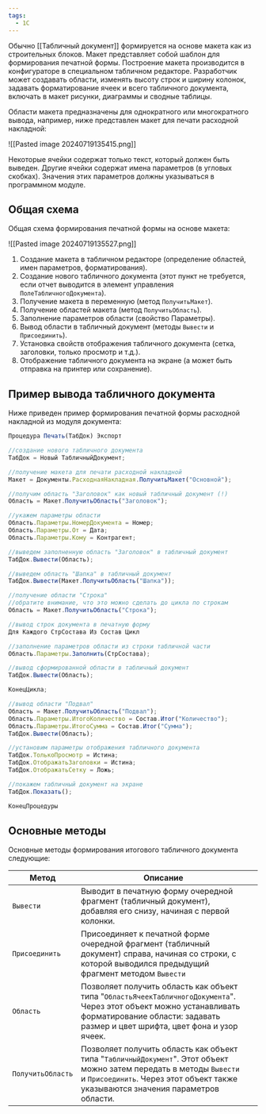 ```yaml
---
tags:
  - 1С
---
```

Обычно [[Табличный документ]] формируется на основе макета как из строительных блоков. Макет представляет собой шаблон для формирования печатной формы. Построение макета производится в конфигураторе в специальном табличном редакторе. Разработчик может создавать области, изменять высоту строк и ширину колонок, задавать форматирование ячеек и всего табличного документа, включать в макет рисунки, диаграммы и сводные таблицы.

Области макета предназначены для однократного или многократного вывода, например, ниже представлен макет для печати расходной накладной:

![[Pasted image 20240719135415.png]]

Некоторые ячейки содержат только текст, который должен быть выведен. Другие ячейки содержат имена параметров (в угловых скобках). Значения этих параметров должны указываться в программном модуле.

## Общая схема

Общая схема формирования печатной формы на основе макета:

![[Pasted image 20240719135527.png]]

1. Создание макета в табличном редакторе (определение областей, имен параметров, форматирования).
2. Создание нового табличного документа (этот пункт не требуется, если отчет выводится в элемент управления `ПолеТабличногоДокумента`).
3. Получение макета в переменную (метод `ПолучитьМакет`).
4. Получение областей макета (метод `ПолучитьОбласть`).
5. Заполнение параметров области (свойство Параметры).
6. Вывод области в табличный документ (методы `Вывести` и `Присоединить`).
7. Установка свойств отображения табличного документа (сетка, заголовки, только просмотр и т.д.).
8. Отображение табличного документа на экране (а может быть отправка на принтер или сохранение).

## **Пример вывода табличного документа**

Ниже приведен пример формирования печатной формы расходной накладной из модуля документа:


```js
Процедура Печать(ТабДок) Экспорт

//создание нового табличного документа
ТабДок = Новый ТабличныйДокумент;

//получение макета для печати расходной накладной
Макет = Документы.РасходнаяНакладная.ПолучитьМакет("Основной");

//получим область "Заголовок" как новый табличный документ (!)
Область = Макет.ПолучитьОбласть("Заголовок");

//укажем параметры области
Область.Параметры.НомерДокумента = Номер;
Область.Параметры.От = Дата;
Область.Параметры.Кому = Контрагент;

//выведем заполненную область "Заголовок" в табличный документ
ТабДок.Вывести(Область);

//выведем область "Шапка" в табличный документ
ТабДок.Вывести(Макет.ПолучитьОбласть("Шапка"));

//получение области "Строка"
//обратите внимание, что это можно сделать до цикла по строкам
Область = Макет.ПолучитьОбласть("Строка");

//вывод строк документа в печатную форму
Для Каждого СтрСостава Из Состав Цикл

//заполнение параметров области из строки табличной части
Область.Параметры.Заполнить(СтрСостава);

//вывод сформированной области в табличный документ
ТабДок.Вывести(Область);

КонецЦикла;

//вывод области "Подвал"
Область = Макет.ПолучитьОбласть("Подвал");
Область.Параметры.ИтогоКоличество = Состав.Итог("Количество");
Область.Параметры.ИтогоСумма = Состав.Итог("Сумма");
ТабДок.Вывести(Область);

//установим параметры отображения табличного документа
ТабДок.ТолькоПросмотр = Истина;
ТабДок.ОтображатьЗаголовки = Истина;
ТабДок.ОтображатьСетку = Ложь;

//покажем табличный документ на экране
ТабДок.Показать();

КонецПроцедуры
```
## Основные методы

Основные методы формирования итогового табличного документа следующие:

| **Метод**         | **Описание**                                                                                                                                                                                             |     |
| ----------------- | -------------------------------------------------------------------------------------------------------------------------------------------------------------------------------------------------------- | --- |
| `Вывести`         | Выводит в печатную форму очередной фрагмент (табличный документ), добавляя его снизу, начиная с первой колонки.                                                                                          |     |
| `Присоединить`    | Присоединяет к печатной форме очередной фрагмент (табличный документ) справа, начиная со строки, с которой выводился предыдущий фрагмент методом `Вывести`                                               |     |
| `Область`         | Позволяет получить область как объект типа "`ОбластьЯчеекТабличногоДокумента`". Через этот объект можно устанавливать форматирование области: задавать размер и цвет шрифта, цвет фона и узор ячеек.     |     |
| `ПолучитьОбласть` | Позволяет получить область как объект типа "`ТабличныйДокумент`". Этот объект можно затем передать в методы `Вывести` и `Присоединить`. Через этот объект также указываются значения параметров области. |     |
